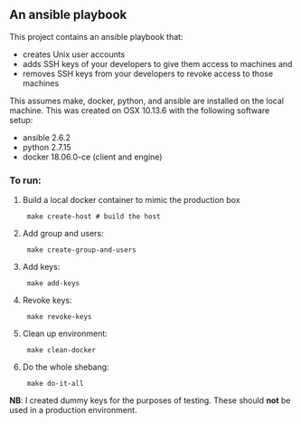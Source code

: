 ## An ansible playbook

This project contains an ansible playbook that:

* creates Unix user accounts
* adds SSH keys of your developers to give them access to machines and
* removes SSH keys from your developers to revoke access to those machines

This assumes make, docker, python, and ansible are installed on the local machine.
This was created on OSX 10.13.6 with the following software setup:

* ansible 2.6.2
* python 2.7.15
* docker 18.06.0-ce (client and engine)

### To run:

1. Build a local docker container to mimic the production box

        make create-host # build the host

2. Add group and users:

        make create-group-and-users

3. Add keys:

        make add-keys

4. Revoke keys:

        make revoke-keys

5. Clean up environment:

        make clean-docker

6. Do the whole shebang:

        make do-it-all

**NB**: I created dummy keys for the purposes of testing. These should **not** be used in a production environment.